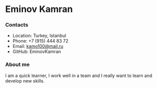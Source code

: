 # Eminov Kamran

### Contacts

- Location: Turkey, Istanbul
- Phone: +7 (915) 444 83 72
- Email: kamo100@mail.ru
- GitHub: EminovKamran

### About me

I am a quick learner, I work well in a team and I really want to learn and develop new skills.